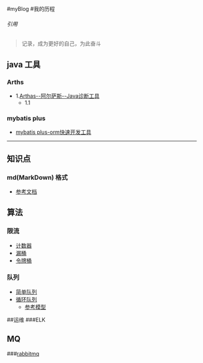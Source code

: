 #myBlog
#我的历程

######  引用
> 记录，成为更好的自己，为此奋斗





## java 工具
### Arths
- 1.[Arthas--阿尔萨斯--Java诊断工具](https://github.com/ShanShuan/myBlog/tree/master/Arthas)
    - 1.1[](https://github.com/ShanShuan/myBlog/tree/master/Arthas)
### mybatis plus
   - [mybatis plus-orm快速开发工具](https://mp.baomidou.com/guide/wrapper.html#%E4%BD%BF%E7%94%A8-wrapper-%E8%87%AA%E5%AE%9A%E4%B9%89sql)

    





***
## 知识点
### md(MarkDown)  格式
- [参考文档](https://www.cnblogs.com/wj-1314/p/8547763.html)


## 算法
### 限流
- [计数器](https://github.com/ShanShuan/myBlog/blob/master/current_limiting/src/main/java/com/shanshuan/Counter.java)
- [漏桶](https://github.com/ShanShuan/myBlog/blob/master/current_limiting/src/main/java/com/shanshuan/LeakBucket.java)
- [令牌桶](https://github.com/ShanShuan/myBlog/blob/master/current_limiting/src/main/java/com/shanshuan/TokenBucket.java)

### 队列
- [简单队列](https://github.com/ShanShuan/myBlog/blob/master/leetcode/src/main/java/com/shanshuan/queue/MyQueue.java) 
- [循环队列](https://github.com/ShanShuan/myBlog/blob/master/leetcode/src/main/java/com/shanshuan/queue/MyCircularQueue.java)
    - [参考模型](https://leetcode-cn.com/explore/learn/card/queue-stack/216/queue-first-in-first-out-data-structure/864/)


##运维
###ELK


## MQ
###[rabbitmq](https://github.com/ShanShuan/myBlog/tree/master/mq)